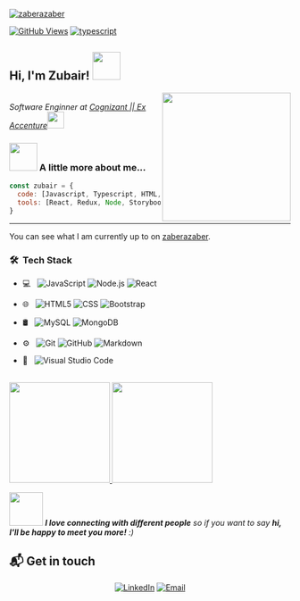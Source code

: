 [![zaberazaber](https://res.cloudinary.com/zaberazaber/image/upload/v1616613030/zubair.jpg)][1]


[![GitHub Views](https://komarev.com/ghpvc/?username=zaberazaber&color=FAC151)][1]
[![typescript](https://img.shields.io/badge/TypeScript-Fan-FAC151.svg?logo=typescript&logoWidth=20)](https://github.com/zaberazaber)

<h2> Hi, I'm Zubair! <img src="https://media.giphy.com/media/mGcNjsfWAjY5AEZNw6/giphy.gif" width="50"></h2>
<img align='right' src="https://media.giphy.com/media/M9gbBd9nbDrOTu1Mqx/giphy.gif" width="230">
<p><em></br>Software Enginner at <a href="https://www.thoughtworks.com">Cognizant || Ex Accenture</a><img src="https://media.giphy.com/media/WUlplcMpOCEmTGBtBW/giphy.gif" width="30"> 
</em></p>

### <img src="https://media.giphy.com/media/VgCDAzcKvsR6OM0uWg/giphy.gif" width="50"> A little more about me...  
```javascript
const zubair = {
  code: [Javascript, Typescript, HTML, CSS, , SQL, NodeJS],
  tools: [React, Redux, Node, Storybook, Styled-Components, Jest],
}
```

---

You can see what I am currently up to on [zaberazaber][1].






<h3> 🛠 &nbsp;Tech Stack</h3>

- 💻 &nbsp;
  ![JavaScript](https://img.shields.io/badge/-JavaScript-333333?style=flat&logo=javascript)
  ![Node.js](https://img.shields.io/badge/-Node.js-333333?style=flat&logo=node.js)
  ![React](https://img.shields.io/badge/-React-333333?style=flat&logo=react)
- 🌐 &nbsp;
  ![HTML5](https://img.shields.io/badge/-HTML5-333333?style=flat&logo=HTML5)
  ![CSS](https://img.shields.io/badge/-CSS-333333?style=flat&logo=CSS3&logoColor=1572B6)
  ![Bootstrap](https://img.shields.io/badge/-Bootstrap-333333?style=flat&logo=bootstrap&logoColor=563D7C)

- 🛢 &nbsp;
  ![MySQL](https://img.shields.io/badge/-MySQL-333333?style=flat&logo=mysql)
  ![MongoDB](https://img.shields.io/badge/-MongoDB-333333?style=flat&logo=mongodb)
- ⚙️ &nbsp;
  ![Git](https://img.shields.io/badge/-Git-333333?style=flat&logo=git)
  ![GitHub](https://img.shields.io/badge/-GitHub-333333?style=flat&logo=github)
  ![Markdown](https://img.shields.io/badge/-Markdown-333333?style=flat&logo=markdown)
- 🔧 &nbsp;
  ![Visual Studio Code](https://img.shields.io/badge/-Visual%20Studio%20Code-333333?style=flat&logo=visual-studio-code&logoColor=007ACC)


<br/>

<a href="https://github.com/zaberazaber">
  <img height="180em" src="https://github-readme-stats.vercel.app/api?username=zaberazaber&theme=buefy&show_icons=true" />
  <img height="180em" src="https://github-readme-stats.vercel.app/api/top-langs/?username=zaberazaber&theme=buefy&layout=compact" />
</a>

<br/>


[1]:https://zaberazaber.me/?utm_source=github.com&utm_medium=gh-profile-zaberazaber&utm_campaign=zaberazaber
[2]: https://www.linkedin.com/in/zubair001


<img src="https://media.giphy.com/media/LnQjpWaON8nhr21vNW/giphy.gif" width="60"> <em><b>I love connecting with different people</b> so if you want to say <b>hi, I'll be happy to meet you more!</b> :)</em>

## 📬 Get in touch

<p align="center">
<a href="https://www.linkedin.com/in/zubair001/"><img alt="LinkedIn" src="https://img.shields.io/badge/LinkedIn-zubair001?style=flat-square&logo=linkedin"></a>
<a href="mailto:m.work.zubair@gmail.com@gmail.com"><img alt="Email" src="https://img.shields.io/badge/Email-m.work.zubair@gmail.com-blue?style=flat-square&logo=gmail"></a>
</p>
